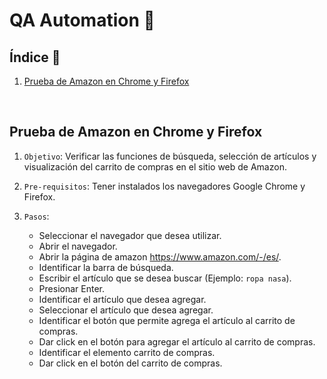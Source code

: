 # QA Automation 🤖

## Índice  📰
1. [Prueba de Amazon en Chrome y Firefox](#Prueba-de-Amazon-en-Chrome-y-Firefox)
<br />

## Prueba de Amazon en Chrome y Firefox
1. ```Objetivo```: Verificar las funciones de búsqueda, selección de artículos y visualización del carrito de compras en el sitio web de Amazon.

2. ```Pre-requisitos```: Tener instalados los navegadores Google Chrome y Firefox.
  
3. ```Pasos```:
   * Seleccionar el navegador que desea utilizar.
   * Abrir el navegador.
   * Abrir la página de amazon https://www.amazon.com/-/es/.
   * Identificar la barra de búsqueda.
   * Escribir el artículo que se desea buscar (Ejemplo: ```ropa nasa```).
   * Presionar Enter.
   * Identificar el artículo que desea agregar.
   * Seleccionar el artículo que desea agregar.
   * Identificar el botón que permite agrega el artículo al carrito de compras.
   * Dar click en el botón para agregar el artículo al carrito de compras.
   * Identificar el elemento carrito de compras.
   * Dar click en el botón del carrito de compras.
